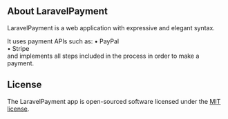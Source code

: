## About LaravelPayment

LaravelPayment is a web application with expressive and elegant syntax.

It uses payment APIs such as:
    • PayPal  
    • Stripe  
and implements all steps included in the process in order to make a payment.

## License

The LaravelPayment app is open-sourced software licensed under the [MIT license](https://opensource.org/licenses/MIT).
